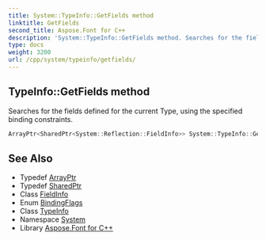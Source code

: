 ```yaml
---
title: System::TypeInfo::GetFields method
linktitle: GetFields
second_title: Aspose.Font for C++
description: 'System::TypeInfo::GetFields method. Searches for the fields defined for the current Type, using the specified binding constraints in C++.'
type: docs
weight: 3200
url: /cpp/system/typeinfo/getfields/
---
```

## TypeInfo::GetFields method


Searches for the fields defined for the current Type, using the specified binding constraints.

```cpp
ArrayPtr<SharedPtr<System::Reflection::FieldInfo>> System::TypeInfo::GetFields(System::Reflection::BindingFlags bindingAttr) const
```

## See Also

* Typedef [ArrayPtr](../../arrayptr/)
* Typedef [SharedPtr](../../sharedptr/)
* Class [FieldInfo](../../../system.reflection/fieldinfo/)
* Enum [BindingFlags](../../../system.reflection/bindingflags/)
* Class [TypeInfo](../)
* Namespace [System](../../)
* Library [Aspose.Font for C++](../../../)
